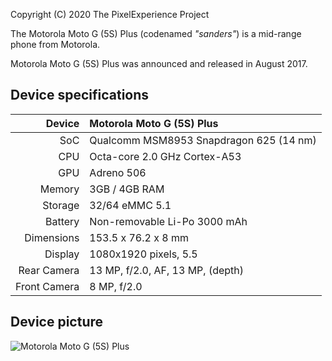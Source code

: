 Copyright (C) 2020 The PixelExperience Project

The Motorola Moto G (5S) Plus (codenamed _"sanders"_) is a mid-range phone from Motorola.

Motorola Moto G (5S) Plus was announced and released in August 2017.

## Device specifications

| Device       | Motorola Moto G (5S) Plus                                
| -----------: | :---------------------------------------------- 
| SoC          | Qualcomm MSM8953 Snapdragon 625 (14 nm)          
| CPU          | Octa-core 2.0 GHz Cortex-A53                    
| GPU          | Adreno 506                                      
| Memory       | 3GB / 4GB RAM                                                      	 |
| Storage      | 32/64 eMMC 5.1              
| Battery      | Non-removable Li-Po 3000 mAh               	 
| Dimensions   | 153.5 x 76.2 x 8 mm	                         
| Display      | 1080x1920 pixels, 5.5   						 
|Rear Camera   | 13 MP, f/2.0, AF, 13 MP, (depth)              
|Front Camera  | 8 MP, f/2.0                           

## Device picture

![Motorola Moto G (5S) Plus](https://brmotorola.vteximg.com.br/arquivos/ids/155684-1000-1000/motorola_g5s_plus_A_01.jpg "Motorola Moto G (5S) Plus")